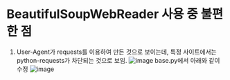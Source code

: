 # BeautifulSoupWebReader 사용 중 불편한 점

1. User-Agent가 requests를 이용하여 만든 것으로 보이는데, 특정 사이트에서는 python-requests가 차단되는 것으로 보임.
![image](https://github.com/user-attachments/assets/c24ee97f-a5bd-471a-bb50-9a8b1409f758)
base.py에서 아래와 같이 수정
![image](https://github.com/user-attachments/assets/6aa6e932-62e0-4bf9-8dfc-6aaa81f04f1e)
